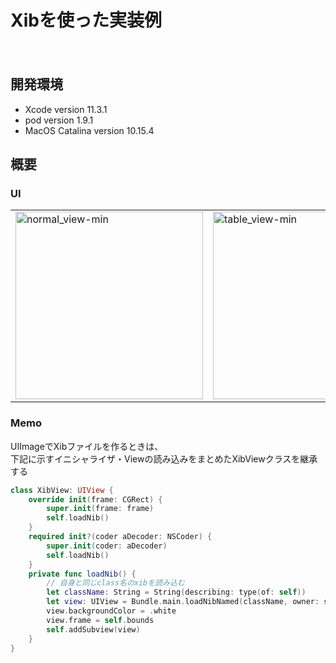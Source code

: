 Xibを使った実装例
====
　
## 開発環境
- Xcode version 11.3.1
- pod version 1.9.1
- MacOS Catalina version 10.15.4

## 概要
### UI
<table border="0">
<tr>
<td><img width="300" alt="normal_view-min" src="https://user-images.githubusercontent.com/33107697/87175266-61279380-c313-11ea-91df-442b0c0e05a7.png"></td>
<td><img width="300" alt="table_view-min" src="https://user-images.githubusercontent.com/33107697/87175384-87e5ca00-c313-11ea-8142-2e3b950ea6a1.png"></td>
<td><img width="300" alt="Scroll View" src="https://user-images.githubusercontent.com/33107697/87220749-a72b3880-c3a1-11ea-915e-96e5c2f77b41.png"></td>
</tr>
</table>
  
### Memo
UIImageでXibファイルを作るときは、  
下記に示すイニシャライザ・Viewの読み込みをまとめたXibViewクラスを継承する  
  
```swift
class XibView: UIView {
    override init(frame: CGRect) {
        super.init(frame: frame)
        self.loadNib()
    }
    required init?(coder aDecoder: NSCoder) {
        super.init(coder: aDecoder)
        self.loadNib()
    }
    private func loadNib() {
        // 自身と同じclass名のxibを読み込む
        let className: String = String(describing: type(of: self))
        let view: UIView = Bundle.main.loadNibNamed(className, owner: self, options: nil)?.first as! UIView
        view.backgroundColor = .white
        view.frame = self.bounds
        self.addSubview(view)
    }
}
```